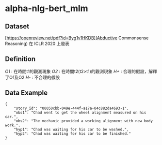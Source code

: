 # alpha-nlg-bert_mlm

## Dataset
[https://openreview.net/pdf?id=Byg1v1HKDB](Abductive Commonsense Reasoning)
在 ICLR 2020 上發表

## Definition
*O1* : 在時間t1的觀測現象
*O2* : 在時間t2(t2>t1)的觀測現象
*H+* : 合理的假設，解釋了O1及O2 
*H-* : 不合理的假設

## Data Example
```
{
    "story_id": "00050cbb-049e-444f-a17a-04c882da4693-1", 
    "obs1": "Chad went to get the wheel alignment measured on his car.", 
    "obs2": "The mechanic provided a working alignment with new body work.",     
    "hyp1": "Chad was waiting for his car to be washed.", 
    "hyp2": "Chad was waiting for his car to be finished."
}
```

